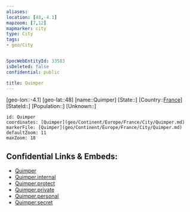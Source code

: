```yaml
---
aliases: 
location: [48,-4.1]
mapzoom: [7,12] 
mapmarker: city 
type: City
tags:
- geo/City


SpocWebEntityId: 33583
isDeleted: false
confidential: public

title: Quimper
---
```

[geo-lon::-4.1]
[geo-lat::48]
[name::Quimper]
[State::]
[Country::[France](geo/Continent/Europe/France.md)]
[StateId::]
[Population::]
[Unknown::]


```leaflet
id: Quimper
coordinates: [Quimper](geo/Continent/Europe/France/City/Quimper.md)
markerFile: [Quimper](geo/Continent/Europe/France/City/Quimper.md)
defaultZoom: 11 
maxZoom: 18
```


## Confidential Links & Embeds: 
- [Quimper](../../../../../../_public/geo/Continent/Europe/France/City/Quimper.md) 
- [Quimper.internal](../../../../../../_internal/geo/Continent/Europe/France/City/Quimper.internal.md) 
- [Quimper.protect](../../../../../../_protect/geo/Continent/Europe/France/City/Quimper.protect.md) 
- [Quimper.private](../../../../../../_private/geo/Continent/Europe/France/City/Quimper.private.md) 
- [Quimper.personal](../../../../../../_personal/geo/Continent/Europe/France/City/Quimper.personal.md) 
- [Quimper.secret](../../../../../../_secret/geo/Continent/Europe/France/City/Quimper.secret.md) 
